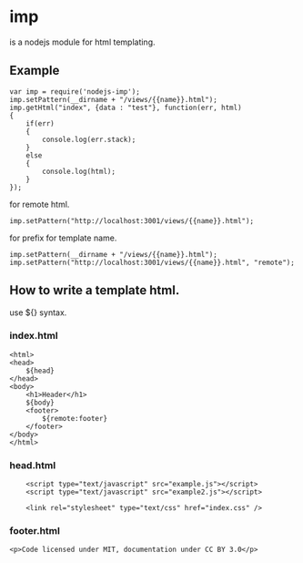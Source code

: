 # imp

is a nodejs module for html templating.

## Example
```
var imp = require('nodejs-imp');
imp.setPattern(__dirname + "/views/{{name}}.html");
imp.getHtml("index", {data : "test"}, function(err, html)
{
	if(err)
	{
		console.log(err.stack);
	}
	else
	{
		console.log(html);
	}
});
```

for remote html.
```
imp.setPattern("http://localhost:3001/views/{{name}}.html");
```

for prefix for template name.
```
imp.setPattern(__dirname + "/views/{{name}}.html");
imp.setPattern("http://localhost:3001/views/{{name}}.html", "remote");
```

## How to write a template html.

use ${} syntax.

### index.html
```
<html>
<head>
	${head}
</head>
<body>
	<h1>Header</h1>
	${body}
	<footer>
		${remote:footer}
	</footer>
</body>
</html>
```

### head.html
```
	<script type="text/javascript" src="example.js"></script>
	<script type="text/javascript" src="example2.js"></script>
	
	<link rel="stylesheet" type="text/css" href="index.css" />
```

### footer.html
```
<p>Code licensed under MIT, documentation under CC BY 3.0</p>
```